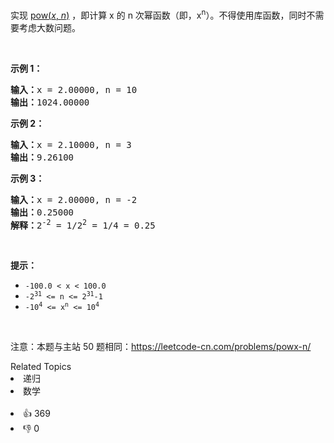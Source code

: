 <p>实现&nbsp;<a href="https://www.cplusplus.com/reference/valarray/pow/">pow(<em>x</em>,&nbsp;<em>n</em>)</a>&nbsp;，即计算 x 的 n 次幂函数（即，x<sup>n</sup>）。不得使用库函数，同时不需要考虑大数问题。</p>

<p>&nbsp;</p>

<p><strong>示例 1：</strong></p>

<pre>
<strong>输入：</strong>x = 2.00000, n = 10
<strong>输出：</strong>1024.00000
</pre>

<p><strong>示例 2：</strong></p>

<pre>
<strong>输入：</strong>x = 2.10000, n = 3
<strong>输出：</strong>9.26100</pre>

<p><strong>示例 3：</strong></p>

<pre>
<strong>输入：</strong>x = 2.00000, n = -2
<strong>输出：</strong>0.25000
<strong>解释：</strong>2<sup>-2</sup> = 1/2<sup>2</sup> = 1/4 = 0.25</pre>

<p>&nbsp;</p>

<p><strong>提示：</strong></p>

<ul> 
 <li><code>-100.0 &lt;&nbsp;x&nbsp;&lt; 100.0</code></li> 
 <li><code>-2<sup>31</sup>&nbsp;&lt;= n &lt;=&nbsp;2<sup>31</sup>-1</code></li> 
 <li><code>-10<sup>4</sup>&nbsp;&lt;= x<sup>n</sup>&nbsp;&lt;= 10<sup>4</sup></code></li> 
</ul>

<p>&nbsp;</p>

<p>注意：本题与主站 50 题相同：<a href="https://leetcode-cn.com/problems/powx-n/">https://leetcode-cn.com/problems/powx-n/</a></p>

<div><div>Related Topics</div><div><li>递归</li><li>数学</li></div></div><br><div><li>👍 369</li><li>👎 0</li></div>